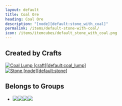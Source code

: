 ```yaml
---
layout: default
title: Coal Ore
heading: Coal Ore
description: "[node][default:stone_with_coal]"
permalink: /items/default-stone-with-coal/
icon: /items/itemcubes/default_stone_with_coal.png
---
```



## Created by Crafts

<div class="craft">
    <div>
        <span><a href="{{site.baseurl}}/items/default-coal-lump/"><img src="{{site.baseurl}}/assets/img/items/textures/default_coal_lump.png" data-toggle="tooltip" title="Coal Lump [craft][default:coal_lump]"></a></span>
        <span></span>
        <span></span>
    </div>
    <div>
        <span><a href="{{site.baseurl}}/items/default-stone/"><img src="{{site.baseurl}}/assets/img/items/itemcubes/default_stone.png" data-toggle="tooltip" title="Stone [node][default:stone]"></a></span>
        <span></span>
        <span></span>
    </div>
    <div>
        <span></span>
        <span></span>
        <span></span>
    </div>
</div>


## Belongs to Groups

<ul class="list-items clearfix">
    <li><a href="{{site.baseurl}}/items/group-cracky/"><span class="item-group" data-toggle="tooltip" title="Group Cracky [group][cracky]"><img src="{{site.baseurl}}/assets/img/items/itemcubes/default_sandstone.png"><img src="{{site.baseurl}}/assets/img/items/itemcubes/default_stone.png"><img src="{{site.baseurl}}/assets/img/items/itemcubes/stairs_slab_brick.png"><img src="{{site.baseurl}}/assets/img/items/itemcubes/stairs_slab_cobble.png"></span></a></li>
</ul>
